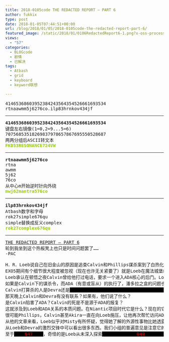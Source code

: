```yaml
---
title: 2018-0105code THE REDACTED REPORT – PART 6
author: fukkix
type: post
date: 2018-01-05T07:44:51+00:00
url: /blog/2018/01/05/2018-0105code-the-redacted-report-part-6/
featured_image: /static/2018/01/0106RedactedReport6-1.png?x-oss-process=image/resize,m_fill,w_700,h_220
views:
  - "57"
categories:
  - BLOGcode
  - 剧情
  - 已解决
tags:
  - Atbash
  - grid
  - keyboard
  - keyword联想

---
```

<pre>41465368603952384243564354526661693534
rtnaawmm5j6276co.ilp83hrnkov434jf<!--more--></pre>

* * *

<pre><strong>41465368603952384243564354526661693534
</strong>键盘左右镜像(1=0,2=9...5=6)
70756853518269837978657867695550528687
两两分组后ASCII转文本<strong>
<span style="color: #99cc00;">FKD53RESONANCE724VW</span></strong></pre>

* * *

<pre><strong>rtnaawmm5j6276co
</strong>rtna
awmm
5j62
76co
从中心m开始逆时针向外绕<strong>
<span style="color: #99cc00;">mwj62mantra576co</span></strong></pre>

* * *

<pre><strong>ilp83hrnkov434jf
</strong>Atbash数字和字母
rok27simple676qu
simple替换成反义complex<strong>
<span style="color: #99cc00;">rok27complex676qu</span></strong></pre>

* * *

<pre><a href="http://investigate.ingress.com/2018/01/05/the-redacted-report-part-6/">THE REDACTED REPORT – PART 6
</a>轮到我坐到这个热板凳上也只是时间问题罢了……
-PAC

H．R．Loeb说自己在旧金山的原因是追查Calvin和Phillips谋杀案到了白热化阶段。很难知道这个理由是否坦诚。他在这里和Akira相处了很长一段时间，我们推测他可能<span style="background-color: black; color: black;"> 0000<span style="color: #ff0000;">038</span>00000</span>。我们其他分析团队认为是因为他对她知之甚少的关系。
EXO5期间有个细节很大程度被忽视（现在也许无关紧要了）就是Loeb在魔法城堡给那刺客下了麻醉药。枪击事件是伪造的，刺客后来被转交给Phillips审讯。这一点很有趣，意味着Loeb、Misty和Phillips(NIA)之间的合作关系比以前已知的更密切。然而深入解读这些内容的话太危险了，Loeb可能只是处于对<span style="background-color: black; color: black;"> 0000<span style="color: #ff0000;">039</span>00000</span>关注而已。不过这个细节倒是可以留意一下。
Loeb承认在顿悟之夜Calvin曾给他打过电话，要求一个进入ADA核心的后门。Loeb服从了，可能是<span style="background-color: black; color: black;"> 000000000000000<span style="color: #ff0000;">040</span>0000000000000000</span>.Calvin可能通过ADA下达了苏黎世的谋杀命令。有种假设是Loeb后来修改了ADA的后门，拒绝了Calvin和其他人进一步访问。现在还不知道这是否管用。ADA对于修改自己系统的行为是允许还是禁止都不可预测。也有可能不管有没有后门，ADA都能<span style="background-color: black; color: black;"> 0000000000000004100000000000000000</span>.
如果是Calvin下的谋杀令，而ADA（有意或盲从）的执行了，潘多拉之盒的问题也随之出现：
Calvin打算杀的人是Devra还是<span style="background-color: black; color: black;"> 000000000000000000000000000000000000000<span style="color: #ff0000;">042</span>0000000000000000000000000000000000000000000000000000000000000000000000</span>.
那天晚上Calvin和Devra有没有联系？如果有，他们说了什么？
是Calvin陷害了ADA？Calvin的死是不是源于ADA的报复？
这就涉及到Loeb和ADA关系的本质问题。在Niantic项目时代它是什么？现在的它又是什么？Loeb在多大程度上可以对ADA加以“控制”——直接<span style="background-color: black; color: black;"> 000000000000000<span style="color: #ff0000;">043</span>000000000000000</span>或间接<span style="background-color: black; color: black;">0000000000000<span style="color: #ff0000;">044</span>0000000000000</span>.
很可能Phillips，Calvin甚至Akira一直在向Loeb施压，让他再次帮忙访问ADA核心？这可能为Loeb在华盛顿进行谋杀提供动机。
从他的文章来看，Loeb似乎对Misty有所怀疑，觉得她了解的外源性事物比她透露的更多。这种怀疑有依据么？这对他们的关系会有什么影响？
从Loeb和Devra的激烈交锋中可以看出很多东西。我们小组的普遍意见是注意它的表面价值。Devra可能观察到Loeb<span style="background-color: black; color: black;"> 00000000000000<span style="color: #ff0000;">045</span>000000000000000000</span>在苏黎世谋杀事件中。有少数观点是通过苏黎世谋杀事件学到的东西，Loeb决定自己采取行动，导致<span style="background-color: black; color: black;"> 00000000000000000000000000000<span style="color: #ff0000;">046</span>0000000000000000000000000000</span>.
至于<span style="background-color: black; color: black;"> 000<span style="color: #ff0000;">047</span>0000</span>，奇怪的是Loeb从未深入探索<span style="background-color: black; color: black;"> 000000000000<span style="color: #ff0000;">048</span>0000000000000000</span>在顿悟之夜被杀。这不太可能，或许只是他在回避这个细节。任何选择都会造成他的动机被怀疑。</pre>